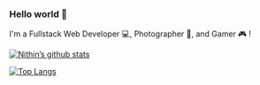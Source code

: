 ### Hello world 👋
I'm a Fullstack Web Developer 💻, Photographer 📸, and Gamer 🎮 !

[![Nithin’s github stats](https://github-readme-stats.vercel.app/api?username=Nithixz)](https://github.com/Nithixz)

[![Top Langs](https://github-readme-stats.vercel.app/api/top-langs/?username=Nithixz&layout=compact)](https://github.com/Nithixz)

<!--
**Nithixz/Nithixz** is a ✨ _special_ ✨ repository because its `README.md` (this file) appears on your GitHub profile.

Here are some ideas to get you started:

- 🔭 I’m currently working on ...
- 🌱 I’m currently learning ...
- 👯 I’m looking to collaborate on ...
- 🤔 I’m looking for help with ...
- 💬 Ask me about ...
- 📫 How to reach me: ...
- 😄 Pronouns: ...
- ⚡ Fun fact: ...
-->
